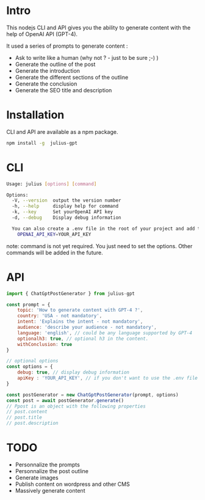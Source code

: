 # Intro 
This nodejs CLI and API gives you the ability to generate content with the help of OpenAI API (GPT-4). 

It used a series of prompts to generate content : 
- Ask to write like a human (why not ? - just to be sure ;-) )
- Generate the outline of the post
- Generate the introduction
- Generate the different sections of the outline
- Generate the conclusion
- Generate the SEO title and description

# Installation

CLI and API are available as a npm package.


```bash
npm install -g  julius-gpt
```
# CLI

```bash
Usage: julius [options] [command]

Options:
  -V, --version  output the version number
  -h, --help     display help for command
  -k, --key      Set yourOpenAI API key
  -d, --debug    Display debug information

  You can also create a .env file in the root of your project and add the following line:
    OPENAI_API_KEY=YOUR_API_KEY
```
note: command is not yet required. You just need to set the options. Other commands will be added in the future.

# API

```js
import { ChatGptPostGenerator } from julius-gpt

const prompt = {
    topic: 'How to generate content with GPT-4 ?',
    country: 'USA - not mandatory',
    intent: 'Explains the intent - not mandatory',
    audience: 'describe your audience - not mandatory',
    language: 'english', // could be any language supported by GPT-4
    optionalh3: true, // optional h3 in the content. 
    withConclusion: true
}

// optional options
const options = {
    debug: true, // display debug information
    apiKey : 'YOUR_API_KEY', // if you don't want to use the .env file
}

const postGenerator = new ChatGptPostGenerator(prompt, options)
const post = await postGenerator.generate()
// Ppost is an object with the following properties
// post.content
// post.title
// post.description

```

# TODO
- Personnalize the prompts
- Personnalize the post outline
- Generate images 
- Publish content on wordpress and other CMS
- Massively generate content